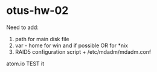 # otus-hw-02

Need to add:

1) path for main disk file
2) var - home for win and if possible OR for *nix
3) RAID5 configuration script + /etc/mdadm/mdadm.conf

atom.io TEST it
